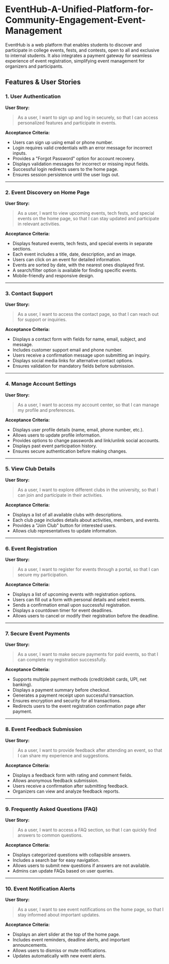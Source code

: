 # EventHub-A-Unified-Platform-for-Community-Engagement-Event-Management
EventHub is a web platform that enables students to discover and participate in college events, fests, and contests, open to all and exclusive to internal students. It also integrates a payment gateway for seamless experience of event registration, simplifying event management for organizers and participants.

## Features & User Stories

### 1. User Authentication
**User Story:**
> As a user, I want to sign up and log in securely, so that I can access personalized features and participate in events.

**Acceptance Criteria:**
- Users can sign up using email or phone number.
- Login requires valid credentials with an error message for incorrect inputs.
- Provides a "Forgot Password" option for account recovery.
- Displays validation messages for incorrect or missing input fields.
- Successful login redirects users to the home page.
- Ensures session persistence until the user logs out.

---

### 2. Event Discovery on Home Page
**User Story:**
> As a user, I want to view upcoming events, tech fests, and special events on the home page, so that I can stay updated and participate in relevant activities.

**Acceptance Criteria:**
- Displays featured events, tech fests, and special events in separate sections.
- Each event includes a title, date, description, and an image.
- Users can click on an event for detailed information.
- Events are sorted by date, with the nearest ones displayed first.
- A search/filter option is available for finding specific events.
- Mobile-friendly and responsive design.

---

### 3. Contact Support
**User Story:**
> As a user, I want to access the contact page, so that I can reach out for support or inquiries.

**Acceptance Criteria:**
- Displays a contact form with fields for name, email, subject, and message.
- Includes customer support email and phone number.
- Users receive a confirmation message upon submitting an inquiry.
- Displays social media links for alternative contact options.
- Ensures validation for mandatory fields before submission.

---

### 4. Manage Account Settings
**User Story:**
> As a user, I want to access my account center, so that I can manage my profile and preferences.

**Acceptance Criteria:**
- Displays user profile details (name, email, phone number, etc.).
- Allows users to update profile information.
- Provides options to change passwords and link/unlink social accounts.
- Displays past event participation history.
- Ensures secure authentication before making changes.

---

### 5. View Club Details
**User Story:**
> As a user, I want to explore different clubs in the university, so that I can join and participate in their activities.

**Acceptance Criteria:**
- Displays a list of all available clubs with descriptions.
- Each club page includes details about activities, members, and events.
- Provides a "Join Club" button for interested users.
- Allows club representatives to update information.

---

### 6. Event Registration
**User Story:**
> As a user, I want to register for events through a portal, so that I can secure my participation.

**Acceptance Criteria:**
- Displays a list of upcoming events with registration options.
- Users can fill out a form with personal details and select events.
- Sends a confirmation email upon successful registration.
- Displays a countdown timer for event deadlines.
- Allows users to cancel or modify their registration before the deadline.

---

### 7. Secure Event Payments
**User Story:**
> As a user, I want to make secure payments for paid events, so that I can complete my registration successfully.

**Acceptance Criteria:**
- Supports multiple payment methods (credit/debit cards, UPI, net banking).
- Displays a payment summary before checkout.
- Generates a payment receipt upon successful transaction.
- Ensures encryption and security for all transactions.
- Redirects users to the event registration confirmation page after payment.

---

### 8. Event Feedback Submission
**User Story:**
> As a user, I want to provide feedback after attending an event, so that I can share my experience and suggestions.

**Acceptance Criteria:**
- Displays a feedback form with rating and comment fields.
- Allows anonymous feedback submission.
- Users receive a confirmation after submitting feedback.
- Organizers can view and analyze feedback reports.

---

### 9. Frequently Asked Questions (FAQ)
**User Story:**
> As a user, I want to access a FAQ section, so that I can quickly find answers to common questions.

**Acceptance Criteria:**
- Displays categorized questions with collapsible answers.
- Includes a search bar for easy navigation.
- Allows users to submit new questions if answers are not available.
- Admins can update FAQs based on user queries.

---

### 10. Event Notification Alerts
**User Story:**
> As a user, I want to see event notifications on the home page, so that I stay informed about important updates.

**Acceptance Criteria:**
- Displays an alert slider at the top of the home page.
- Includes event reminders, deadline alerts, and important announcements.
- Allows users to dismiss or mute notifications.
- Updates automatically with new event alerts.

